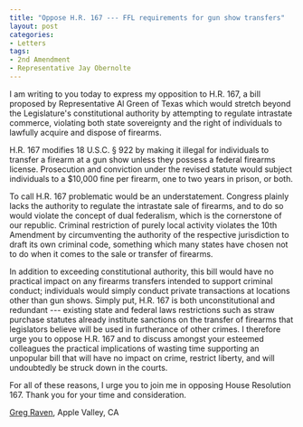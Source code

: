 ```yaml
---
title: "Oppose H.R. 167 --- FFL requirements for gun show transfers"
layout: post
categories:
- Letters
tags:
- 2nd Amendment
- Representative Jay Obernolte
---
```


I am writing to you today to express my opposition to H.R. 167, a bill proposed by Representative Al Green of Texas which would stretch beyond the Legislature's constitutional authority by attempting to regulate intrastate commerce, violating both state sovereignty and the right of individuals to lawfully acquire and dispose of firearms.

H.R. 167 modifies 18 U.S.C. § 922 by making it illegal for individuals to transfer a firearm at a gun show unless they possess a federal firearms license. Prosecution and conviction under the revised statute would subject individuals to a $10,000 fine per firearm, one to two years in prison, or both.

To call H.R. 167 problematic would be an understatement. Congress plainly lacks the authority to regulate the intrastate sale of firearms, and to do so would violate the concept of dual federalism, which is the cornerstone of our republic. Criminal restriction of purely local activity violates the 10th Amendment by circumventing the authority of the respective jurisdiction to draft its own criminal code, something which many states have chosen not to do when it comes to the sale or transfer of firearms.

In addition to exceeding constitutional authority, this bill would have no practical impact on any firearms transfers intended to support criminal conduct; individuals would simply conduct private transactions at locations other than gun shows. Simply put, H.R. 167 is both unconstitutional and redundant --- existing state and federal laws restrictions such as straw purchase statutes already institute sanctions on the transfer of firearms that legislators believe will be used in furtherance of other crimes. I therefore urge you to oppose H.R. 167 and to discuss amongst your esteemed colleagues the practical implications of wasting time supporting an unpopular bill that will have no impact on crime, restrict liberty, and will undoubtedly be struck down in the courts.

For all of these reasons, I urge you to join me in opposing House Resolution 167. Thank you for your time and consideration.

[Greg Raven](https://www.gregraven.org/), Apple Valley, CA